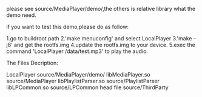 please see source/MediaPlayer/demo/,the others is relative library what the demo need.

if you want to test this demo,please do as follow:

1.go to buildroot path
2.'make menuconfig' and select LocalPlayer
3.'make -j8' and get the rootfs.img
4.update the rootfs.img to your device.
5.exec the command 'LocalPlayer /data/test.mp3' to play the audio.

The Files Decription:

LocalPlayer            source/MediaPlayer/demo/
libMediaPlayer.so      source/MediaPlayer
libPlaylistParser.so   source/PlaylistParser
libLPCommon.so         source/LPCommon
head file              source/ThirdParty
